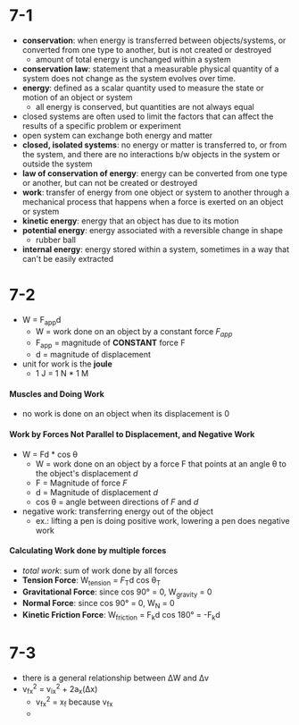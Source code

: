# 7-1
- **conservation**: when energy is transferred between objects/systems, or converted from one type to another, but is not created or destroyed
	- amount of total energy is unchanged within a system
- **conservation law**: statement that a measurable physical quantity of a system does not change as the system evolves over time. 
- **energy**: defined as a scalar quantity used to measure the state or motion of an object or system
	- all energy is conserved, but quantities are not always equal
- closed systems are often used to limit the factors that can affect the results of a specific problem or experiment
- open system can exchange both energy and matter
- **closed, isolated systems**: no energy or matter is transferred to, or from the system, and there are no interactions b/w objects in the system or outside the system
- **law of conservation of energy**: energy can be converted from one type or another, but can not be created or destroyed
- **work**: transfer of energy from one object or system to another through a mechanical process that happens when a force is exerted on an object or system
- **kinetic energy**: energy that an object has due to its motion
- **potential energy**: energy associated with a reversible change in shape
	- rubber ball
- **internal energy**: energy stored within a system, sometimes in a way that can't be easily extracted


# 7-2
- W = F<sub>app</sub>d
	- W = work done on an object by a constant force *F<sub>app</sub>* 
	- F<sub>app</sub> = magnitude of **CONSTANT** force F
	- d = magnitude of displacement
- unit for work is the **joule**
	- 1 J = 1 N * 1 M

#### Muscles and Doing Work
- no work is done on an object when its displacement is 0

#### Work by Forces Not Parallel to Displacement, and Negative Work
- W = Fd * cos θ
	- W = work done on an object by a force F that points at an angle θ to the object's displacement *d*
	- F = Magnitude of force *F*
	- d = Magnitude of displacement *d*
	- cos θ = angle between directions of *F* and *d* 
- negative work: transferring energy out of the object
	- ex.: lifting a pen is doing positive work, lowering a pen does negative work

#### Calculating Work done by multiple forces
- *total work*: sum of work done by all forces
- **Tension Force**: W<sub>tension</sub> = *F*<sub>T</sub>d cos θ<sub>T</sub>
- **Gravitational Force**: since cos 90° = 0, W<sub>gravity</sub> = 0
- **Normal Force**: since cos 90° = 0, W<sub>N</sub> = 0
- **Kinetic Friction Force**: W<sub>friction</sub> = F<sub>k</sub>d cos 180° = -F<sub>k</sub>d

# 7-3
- there is a general relationship between ΔW and Δv
- v<sub>fx</sub><sup>2</sup> = v<sub>ix</sub><sup>2</sup> + 2a<sub>x</sub>(Δx)
	- v<sub>fx</sub><sup>2</sup> = x<sub>f</sub> because v<sub>fx</sub> 
	- 